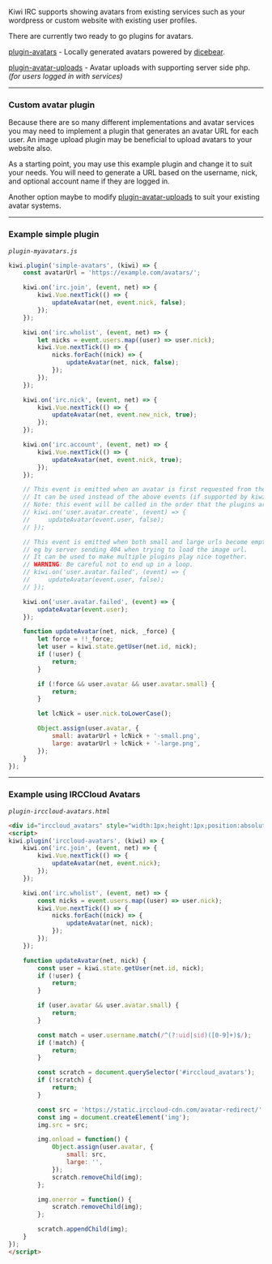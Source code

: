 Kiwi IRC supports showing avatars from existing services such as your wordpress or custom website with existing user profiles.

There are currently two ready to go plugins for avatars.

[plugin-avatars](https://github.com/ItsOnlyBinary/kiwiirc-plugin-avatars) - Locally generated avatars powered by [dicebear](https://www.dicebear.com/).

[plugin-avatar-uploads](https://github.com/ItsOnlyBinary/kiwiirc-plugin-avatar-upload) - Avatar uploads with supporting server side php. _(for users logged in with services)_

---
### Custom avatar plugin

Because there are so many different implementations and avatar services you may need to implement a plugin that generates an avatar URL for each user. An image upload plugin may be beneficial to upload avatars to your website also.

As a starting point, you may use this example plugin and change it to suit your needs. You will need to generate a URL based on the username, nick, and optional account name if they are logged in.

Another option maybe to modify [plugin-avatar-uploads](https://github.com/ItsOnlyBinary/kiwiirc-plugin-avatar-upload) to suit your existing avatar systems.

---
### Example simple plugin
_`plugin-myavatars.js`_
```javascript
kiwi.plugin('simple-avatars', (kiwi) => {
    const avatarUrl = 'https://example.com/avatars/';

    kiwi.on('irc.join', (event, net) => {
        kiwi.Vue.nextTick(() => {
            updateAvatar(net, event.nick, false);
        });
    });

    kiwi.on('irc.wholist', (event, net) => {
        let nicks = event.users.map((user) => user.nick);
        kiwi.Vue.nextTick(() => {
            nicks.forEach((nick) => {
                updateAvatar(net, nick, false);
            });
        });
    });

    kiwi.on('irc.nick', (event, net) => {
        kiwi.Vue.nextTick(() => {
            updateAvatar(net, event.new_nick, true);
        });
    });

    kiwi.on('irc.account', (event, net) => {
        kiwi.Vue.nextTick(() => {
            updateAvatar(net, event.nick, true);
        });
    });

    // This event is emitted when an avatar is first requested from the user object
    // It can be used instead of the above events (if supported by kiwiirc version)
    // Note: this event will be called in the order that the plugins are loaded into kiwiirc
    // kiwi.on('user.avatar.create', (event) => {
    //     updateAvatar(event.user, false);
    // });

    // This event is emitted when both small and large urls become empty after failing to load
    // eg by server sending 404 when trying to load the image url.
    // It can be used to make multiple plugins play nice together.
    // WARNING: Be careful not to end up in a loop.
    // kiwi.on('user.avatar.failed', (event) => {
    //     updateAvatar(event.user, false);
    // });

    kiwi.on('user.avatar.failed', (event) => {
        updateAvatar(event.user);
    });

    function updateAvatar(net, nick, _force) {
        let force = !!_force;
        let user = kiwi.state.getUser(net.id, nick);
        if (!user) {
            return;
        }

        if (!force && user.avatar && user.avatar.small) {
            return;
        }

        let lcNick = user.nick.toLowerCase();

        Object.assign(user.avatar, {
            small: avatarUrl + lcNick + '-small.png',
            large: avatarUrl + lcNick + '-large.png',
        });
    }
});
```
***
### Example using IRCCloud Avatars
_`plugin-irccloud-avatars.html`_

```html
<div id="irccloud_avatars" style="width:1px;height:1px;position:absolute;left:-1000px;"></div>
<script>
kiwi.plugin('irccloud-avatars', (kiwi) => {
    kiwi.on('irc.join', (event, net) => {
        kiwi.Vue.nextTick(() => {
            updateAvatar(net, event.nick);
        });
    });

    kiwi.on('irc.wholist', (event, net) => {
        const nicks = event.users.map((user) => user.nick);
        kiwi.Vue.nextTick(() => {
            nicks.forEach((nick) => {
                updateAvatar(net, nick);
            });
        });
    });

    function updateAvatar(net, nick) {
        const user = kiwi.state.getUser(net.id, nick);
        if (!user) {
            return;
        }

        if (user.avatar && user.avatar.small) {
            return;
        }

        const match = user.username.match(/^(?:uid|sid)([0-9]+)$/);
        if (!match) {
            return;
        }

        const scratch = document.querySelector('#irccloud_avatars');
        if (!scratch) {
            return;
        }

        const src = 'https://static.irccloud-cdn.com/avatar-redirect/' + match[1];
        const img = document.createElement('img');
        img.src = src;

        img.onload = function() {
            Object.assign(user.avatar, {
                small: src,
                large: '',
            });
            scratch.removeChild(img);
        };

        img.onerror = function() {
            scratch.removeChild(img);
        };

        scratch.appendChild(img);
    }
});
</script>
```
